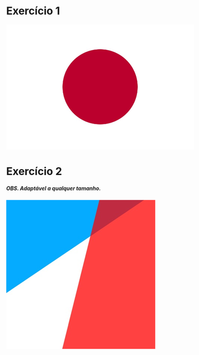 # Exercício 1
![home](https://github.com/Reinaldodasilva/SMD/blob/master/Programa%C3%A7%C3%A3o%20I/Aula%206%20-%20Tipos%2C%20dados%20e%20operadores/Exercicio_1/Exercicio_1.jpg)

# Exercício 2
##### OBS. Adaptável a qualquer tamanho.
![home](https://github.com/Reinaldodasilva/SMD/blob/master/Programa%C3%A7%C3%A3o%20I/Aula%206%20-%20Tipos%2C%20dados%20e%20operadores/Exercicio_2/Exercicio_2.jpg)
